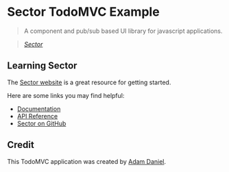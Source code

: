 # Sector TodoMVC Example

> A component and pub/sub based UI library for javascript applications.

> _[Sector](https://github.com/acdaniel/sector)_


## Learning Sector

The [Sector website](https://github.com/acdaniel/sector) is a great resource for getting started.

Here are some links you may find helpful:

* [Documentation](https://github.com/acdaniel/sector)
* [API Reference](https://github.com/acdaniel/sector)
* [Sector on GitHub](https://github.com/acdaniel/sector)


## Credit

This TodoMVC application was created by [Adam Daniel](https://github.com/acdaniel).
